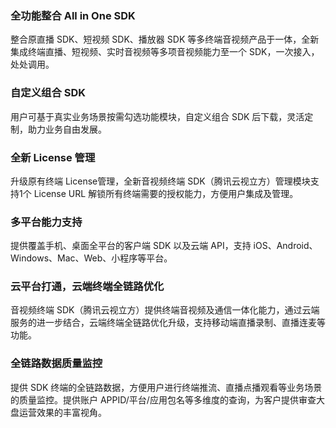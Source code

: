 ### 全功能整合 All in One SDK

整合原直播 SDK、短视频 SDK、播放器 SDK 等多终端音视频产品于一体，全新集成终端直播、短视频、实时音视频等多项音视频能力至一个 SDK，一次接入，处处调用。

### 自定义组合 SDK

用户可基于真实业务场景按需勾选功能模块，自定义组合 SDK 后下载，灵活定制，助力业务自由发展。

### 全新 License 管理

升级原有终端 License管理，全新音视频终端 SDK（腾讯云视立方）管理模块支持1个 License URL 解锁所有终端需要的授权能力，方便用户集成及管理。

### 多平台能力支持

提供覆盖手机、桌面全平台的客户端 SDK 以及云端 API，支持 iOS、Android、Windows、Mac、Web、小程序等平台。

### 云平台打通，云端终端全链路优化

音视频终端 SDK（腾讯云视立方）提供终端音视频及通信一体化能力，通过云端服务的进一步结合，云端终端全链路优化升级，支持移动端直播录制、直播连麦等功能。

### 全链路数据质量监控

提供 SDK 终端的全链路数据，方便用户进行终端推流、直播点播观看等业务场景的质量监控。提供账户 APPID/平台/应用包名等多维度的查询，为客户提供审查大盘运营效果的丰富视角。

